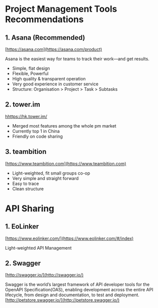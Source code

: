 # Project Management Tools Recommendations

## 1. Asana (Recommended)
[https://asana.com](https://asana.com/product)

Asana is the easiest way for teams to track their work—and get results.

* Simple, flat design
* Flexible, Powerful
* High quality & transparent operation
* Very good experience in customer service
* Structure: 
	Organisation > Project > Task > Subtasks



## 2. tower.im
[hhttps://hk.tower.im/](https://hk.tower.im/)

* Merged most features among the whole pm market
* Currently top 1 in China
* Friendly on code sharing


## 3. teambition
[https://www.teambition.com](https://www.teambition.com)


* Light-weighted, fit small groups co-op
* Very simple and straight forward
* Easy to trace
* Clean structure



# API Sharing

## 1. EoLinker
[https://www.eolinker.com/](https://www.eolinker.com/#/index)

Light-weighted API Management

## 2. Swagger
[http://swagger.io/](http://swagger.io/)

Swagger is the world’s largest framework of API developer tools for the OpenAPI Specification(OAS), enabling development across the entire API lifecycle, from design and documentation, to test and deployment.
[http://petstore.swagger.io/](http://petstore.swagger.io/)




